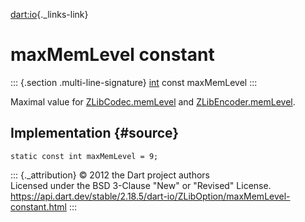 [dart:io](../../dart-io/dart-io-library){._links-link}

maxMemLevel constant
====================

::: {.section .multi-line-signature}
[int](../../dart-core/int-class) const maxMemLevel
:::

Maximal value for [ZLibCodec.memLevel](../zlibcodec/memlevel) and
[ZLibEncoder.memLevel](../zlibencoder/memlevel).

Implementation {#source}
--------------

``` {.language-dart data-language="dart"}
static const int maxMemLevel = 9;
```

::: {._attribution}
© 2012 the Dart project authors\
Licensed under the BSD 3-Clause \"New\" or \"Revised\" License.\
<https://api.dart.dev/stable/2.18.5/dart-io/ZLibOption/maxMemLevel-constant.html>
:::
